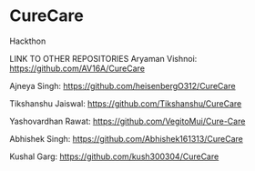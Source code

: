 # CureCare
Hackthon

LINK TO OTHER REPOSITORIES
Aryaman Vishnoi:
https://github.com/AV16A/CureCare

Ajneya Singh:
https://github.com/heisenbergO312/CureCare

Tikshanshu Jaiswal:
https://github.com/Tikshanshu/CureCare

Yashovardhan Rawat:
https://github.com/VegitoMui/Cure-Care


Abhishek Singh:
https://github.com/Abhishek161313/CureCare


Kushal Garg:
https://github.com/kush300304/CureCare
